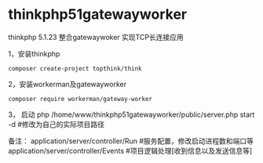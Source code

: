 # thinkphp51gatewayworker
thinkphp 5.1.23 整合gatewaywoker 实现TCP长连接应用

1，安装thinkphp

	composer create-project topthink/think
	

2，安装workerman及gatewayworker

	composer require workerman/gateway-worker

3，	启动
	php /home/www/thinkphp51gatewayworker/public/server.php start -d 	#修改为自己的实际项目路径
	
备注：
	application/server/controller/Run  		#服务配置，修改启动进程数和端口等	
	application/server/controller/Events  	#项目逻辑处理[收到信息以及发送信息等]
